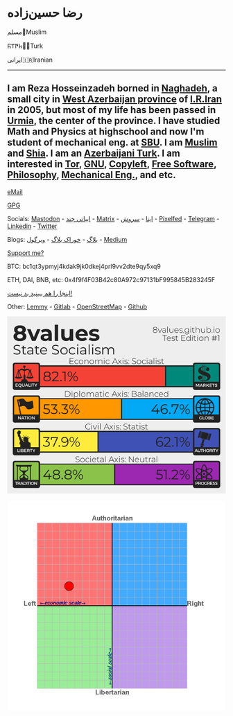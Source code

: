 # رضا حسین‌زاده
مسلم📿Muslim

𐱅𐰇𐰼𐰜🐺🌙Turk

ایرانی🇮🇷Iranian

---
I am Reza Hosseinzadeh borned in [Naghadeh](https://en.wikipedia.org/wiki/Naghadeh), a small city in [West Azerbaijan province](https://en.wikipedia.org/wiki/West_Azerbaijan_province) of [I.R.Iran](https://en.wikipedia.org/wiki/Iran) in 2005, but most of my life has been passed in [Urmia](https://en.wikipedia.org/wiki/Urmia), the center of the province. I have studied Math and Physics at highschool and now I'm student of mechanical eng. at [SBU](https://www.sbu.ac.ir). I am [Muslim](https://en.wikipedia.org/wiki/Muslims) and [Shia](https://en.wikipedia.org/wiki/Shia_Islam). I am an [Azerbaijani Turk](https://en.wikipedia.org/wiki/Azerbaijanis). I am interested in [Tor](https://en.wikipedia.org/wiki/Tor_(network)), [GNU](https://en.wikipedia.org/wiki/GNU), [Copyleft](https://en.wikipedia.org/wiki/Copyleft), [Free Software](https://en.wikipedia.org/wiki/Free_software), [Philosophy](https://en.wikipedia.org/wiki/Philosophy), [Mechanical Eng.](https://en.wikipedia.org/wiki/Mechanical_engineering), and etc.
---

[eMail](mailto:rezahosseinzdeh@riseup.net)

[GPG](./GPG.asc)

Socials: <a rel="me" href="https://mas.to/@rezaHoss">Mastodon</a> - [ابیاتی چند](https://t.me/abyatichand) - [Matrix](https://matrix.to/#/@rezahoss:matrix.org) - [ایتا](https://eitaa.com/s/HhhHoss) - [سروش](https://splus.ir/rezahoss) - [Pixelfed](https://pixelfed.social/RezaHoss) - [Telegram](https://t.me/Rhodium103) - [Linkedin](https://www.linkedin.com/in/reza-hosseinzadeh-9b73b8255/) - [Twitter](https://x.com/RezaHoss)

Blogs: [بلاگ](https://paper.wf/reza) - [خوراک بلاگ](https://paper.wf/reza/feed) - [ویرگول](https://virgool.io/@RezaHosseinzadeh) - [Medium](https://rezahoss.medium.com/)

[Support me?](https://liberapay.com/rezahosseinzadeh/donate)

BTC: bc1qt3ypmyj4kdak9jk0dkej4prl9vv2dte9qy5xq9

ETH, DAI, BNB, etc: 0x4f9f4F03B42c80A972c97131bF995845B283245F

[اینجا را هم ببینید بد نیست!](https://daramet.com/rhodium)

Other: [Lemmy](https://programming.dev/u/Reza) - [Gitlab](https://framagit.org/RZHSSNZDH/) - [OpenStreetMap](https://www.openstreetmap.org/user/RezaHosseinzadeh) - [Github](https://github.com/RZHSSNZDH/)

![8values](./files/8values.png)

![compass](./files/compass.png)

